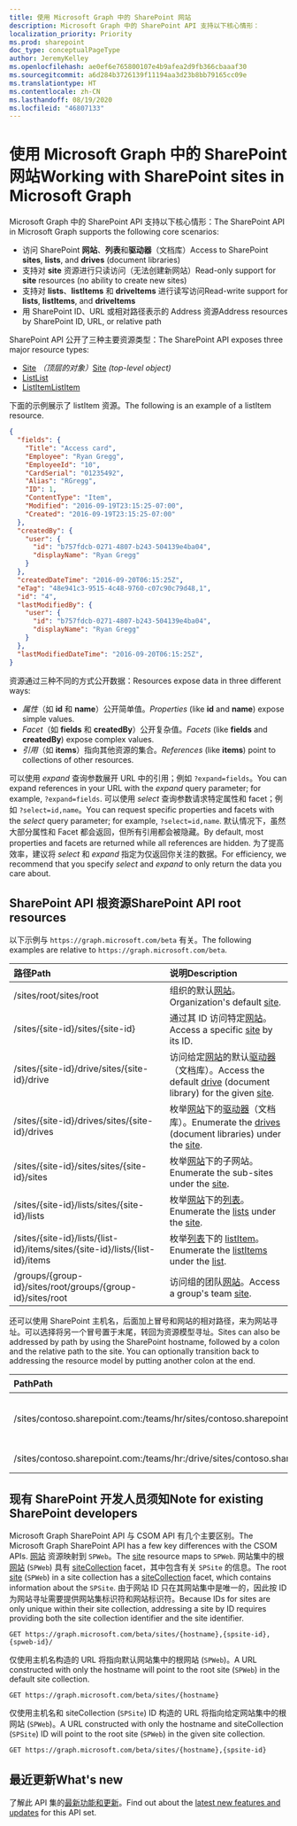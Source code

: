```yaml
---
title: 使用 Microsoft Graph 中的 SharePoint 网站
description: Microsoft Graph 中的 SharePoint API 支持以下核心情形：
localization_priority: Priority
ms.prod: sharepoint
doc_type: conceptualPageType
author: JeremyKelley
ms.openlocfilehash: ae0ef6e765800107e4b9afea2d9fb366cbaaaf30
ms.sourcegitcommit: a6d284b3726139f11194aa3d23b8bb79165cc09e
ms.translationtype: HT
ms.contentlocale: zh-CN
ms.lasthandoff: 08/19/2020
ms.locfileid: "46807133"
---
```

# <a name="working-with-sharepoint-sites-in-microsoft-graph"></a><span data-ttu-id="075e5-103">使用 Microsoft Graph 中的 SharePoint 网站</span><span class="sxs-lookup"><span data-stu-id="075e5-103">Working with SharePoint sites in Microsoft Graph</span></span>

<span data-ttu-id="075e5-104">Microsoft Graph 中的 SharePoint API 支持以下核心情形：</span><span class="sxs-lookup"><span data-stu-id="075e5-104">The SharePoint API in Microsoft Graph supports the following core scenarios:</span></span>

* <span data-ttu-id="075e5-105">访问 SharePoint **网站**、**列表**和**驱动器**（文档库）</span><span class="sxs-lookup"><span data-stu-id="075e5-105">Access to SharePoint **sites**, **lists**, and **drives** (document libraries)</span></span>
* <span data-ttu-id="075e5-106">支持对 **site** 资源进行只读访问（无法创建新网站）</span><span class="sxs-lookup"><span data-stu-id="075e5-106">Read-only support for **site** resources (no ability to create new sites)</span></span>
* <span data-ttu-id="075e5-107">支持对 **lists**、**listItems** 和 **driveItems** 进行读写访问</span><span class="sxs-lookup"><span data-stu-id="075e5-107">Read-write support for **lists**, **listItems**, and **driveItems**</span></span>
* <span data-ttu-id="075e5-108">用 SharePoint ID、URL 或相对路径表示的 Address 资源</span><span class="sxs-lookup"><span data-stu-id="075e5-108">Address resources by SharePoint ID, URL, or relative path</span></span>

<span data-ttu-id="075e5-109">SharePoint API 公开了三种主要资源类型：</span><span class="sxs-lookup"><span data-stu-id="075e5-109">The SharePoint API exposes three major resource types:</span></span>

* <span data-ttu-id="075e5-110">[Site](site.md) _（顶层的对象）_</span><span class="sxs-lookup"><span data-stu-id="075e5-110">[Site](site.md) _(top-level object)_</span></span>
* [<span data-ttu-id="075e5-111">List</span><span class="sxs-lookup"><span data-stu-id="075e5-111">List</span></span>](list.md)
* [<span data-ttu-id="075e5-112">ListItem</span><span class="sxs-lookup"><span data-stu-id="075e5-112">ListItem</span></span>](listitem.md)

<span data-ttu-id="075e5-113">下面的示例展示了 listItem 资源。</span><span class="sxs-lookup"><span data-stu-id="075e5-113">The following is an example of a listItem resource.</span></span>

```json
{
  "fields": {
    "Title": "Access card",
    "Employee": "Ryan Gregg",
    "EmployeeId": "10",
    "CardSerial": "01235492",
    "Alias": "RGregg",
    "ID": 1,
    "ContentType": "Item",
    "Modified": "2016-09-19T23:15:25-07:00",
    "Created": "2016-09-19T23:15:25-07:00"
  },
  "createdBy": {
    "user": {
      "id": "b757fdcb-0271-4807-b243-504139e4ba04",
      "displayName": "Ryan Gregg"
    }
  },
  "createdDateTime": "2016-09-20T06:15:25Z",
  "eTag": "48e941c3-9515-4c48-9760-c07c90c79d48,1",
  "id": "4",
  "lastModifiedBy": {
    "user": {
      "id": "b757fdcb-0271-4807-b243-504139e4ba04",
      "displayName": "Ryan Gregg"
    }
  },
  "lastModifiedDateTime": "2016-09-20T06:15:25Z",
}
```

<span data-ttu-id="075e5-114">资源通过三种不同的方式公开数据：</span><span class="sxs-lookup"><span data-stu-id="075e5-114">Resources expose data in three different ways:</span></span>

* <span data-ttu-id="075e5-115">_属性_（如 **id** 和 **name**）公开简单值。</span><span class="sxs-lookup"><span data-stu-id="075e5-115">_Properties_ (like **id** and **name**) expose simple values.</span></span>
* <span data-ttu-id="075e5-116">_Facet_（如 **fields** 和 **createdBy**）公开复杂值。</span><span class="sxs-lookup"><span data-stu-id="075e5-116">_Facets_ (like **fields** and **createdBy**) expose complex values.</span></span>
* <span data-ttu-id="075e5-117">_引用_（如 **items**）指向其他资源的集合。</span><span class="sxs-lookup"><span data-stu-id="075e5-117">_References_ (like **items**) point to collections of other resources.</span></span>

<span data-ttu-id="075e5-118">可以使用 _expand_ 查询参数展开 URL 中的引用；例如 `?expand=fields`。</span><span class="sxs-lookup"><span data-stu-id="075e5-118">You can expand references in your URL with the _expand_ query parameter; for example, `?expand=fields`.</span></span>
<span data-ttu-id="075e5-119">可以使用 _select_ 查询参数请求特定属性和 facet；例如 `?select=id,name`。</span><span class="sxs-lookup"><span data-stu-id="075e5-119">You can request specific properties and facets with the _select_ query parameter; for example, `?select=id,name`.</span></span>
<span data-ttu-id="075e5-120">默认情况下，虽然大部分属性和 Facet 都会返回，但所有引用都会被隐藏。</span><span class="sxs-lookup"><span data-stu-id="075e5-120">By default, most properties and facets are returned while all references are hidden.</span></span>
<span data-ttu-id="075e5-121">为了提高效率，建议将 _select_ 和 _expand_ 指定为仅返回你关注的数据。</span><span class="sxs-lookup"><span data-stu-id="075e5-121">For efficiency, we recommend that you specify _select_ and _expand_ to only return the data you care about.</span></span>

## <a name="sharepoint-api-root-resources"></a><span data-ttu-id="075e5-122">SharePoint API 根资源</span><span class="sxs-lookup"><span data-stu-id="075e5-122">SharePoint API root resources</span></span>

<span data-ttu-id="075e5-123">以下示例与 `https://graph.microsoft.com/beta` 有关。</span><span class="sxs-lookup"><span data-stu-id="075e5-123">The following examples are relative to `https://graph.microsoft.com/beta`.</span></span>

| <span data-ttu-id="075e5-124">路径</span><span class="sxs-lookup"><span data-stu-id="075e5-124">Path</span></span>                                   | <span data-ttu-id="075e5-125">说明</span><span class="sxs-lookup"><span data-stu-id="075e5-125">Description</span></span>
|:---------------------------------------|:------------------------------------
| <span data-ttu-id="075e5-126">/sites/root</span><span class="sxs-lookup"><span data-stu-id="075e5-126">/sites/root</span></span>                            | <span data-ttu-id="075e5-127">组织的默认[网站][]。</span><span class="sxs-lookup"><span data-stu-id="075e5-127">Organization's default [site][].</span></span>
| <span data-ttu-id="075e5-128">/sites/{site-id}</span><span class="sxs-lookup"><span data-stu-id="075e5-128">/sites/{site-id}</span></span>                       | <span data-ttu-id="075e5-129">通过其 ID 访问特定[网站][]。</span><span class="sxs-lookup"><span data-stu-id="075e5-129">Access a specific [site][] by its ID.</span></span>
| <span data-ttu-id="075e5-130">/sites/{site-id}/drive</span><span class="sxs-lookup"><span data-stu-id="075e5-130">/sites/{site-id}/drive</span></span>                 | <span data-ttu-id="075e5-131">访问给定[网站][]的默认[驱动器](drive.md)（文档库）。</span><span class="sxs-lookup"><span data-stu-id="075e5-131">Access the default [drive](drive.md) (document library) for the given [site][].</span></span>
| <span data-ttu-id="075e5-132">/sites/{site-id}/drives</span><span class="sxs-lookup"><span data-stu-id="075e5-132">/sites/{site-id}/drives</span></span>                | <span data-ttu-id="075e5-133">枚举[网站][]下的[驱动器](drive.md)（文档库）。</span><span class="sxs-lookup"><span data-stu-id="075e5-133">Enumerate the [drives](drive.md) (document libraries) under the [site][].</span></span>
| <span data-ttu-id="075e5-134">/sites/{site-id}/sites</span><span class="sxs-lookup"><span data-stu-id="075e5-134">/sites/{site-id}/sites</span></span>                 | <span data-ttu-id="075e5-135">枚举[网站][]下的子网站。</span><span class="sxs-lookup"><span data-stu-id="075e5-135">Enumerate the sub-sites under the [site][].</span></span>
| <span data-ttu-id="075e5-136">/sites/{site-id}/lists</span><span class="sxs-lookup"><span data-stu-id="075e5-136">/sites/{site-id}/lists</span></span>                 | <span data-ttu-id="075e5-137">枚举[网站](site.md)下的[列表](list.md)。</span><span class="sxs-lookup"><span data-stu-id="075e5-137">Enumerate the [lists](list.md) under the [site](site.md).</span></span>
| <span data-ttu-id="075e5-138">/sites/{site-id}/lists/{list-id}/items</span><span class="sxs-lookup"><span data-stu-id="075e5-138">/sites/{site-id}/lists/{list-id}/items</span></span> | <span data-ttu-id="075e5-139">枚举[列表](list.md)下的 [listItem](listitem.md)。</span><span class="sxs-lookup"><span data-stu-id="075e5-139">Enumerate the [listItems](listitem.md) under the [list](list.md).</span></span>
| <span data-ttu-id="075e5-140">/groups/{group-id}/sites/root</span><span class="sxs-lookup"><span data-stu-id="075e5-140">/groups/{group-id}/sites/root</span></span>          | <span data-ttu-id="075e5-141">访问组的团队[网站][]。</span><span class="sxs-lookup"><span data-stu-id="075e5-141">Access a group's team [site][].</span></span>

<span data-ttu-id="075e5-p102">还可以使用 SharePoint 主机名，后面加上冒号和网站的相对路径，来为网站寻址。可以选择将另一个冒号置于末尾，转回为资源模型寻址。</span><span class="sxs-lookup"><span data-stu-id="075e5-p102">Sites can also be addressed by path by using the SharePoint hostname, followed by a colon and the relative path to the site. You can optionally transition back to addressing the resource model by putting another colon at the end.</span></span>

| <span data-ttu-id="075e5-144">Path</span><span class="sxs-lookup"><span data-stu-id="075e5-144">Path</span></span>                                           | <span data-ttu-id="075e5-145">说明</span><span class="sxs-lookup"><span data-stu-id="075e5-145">Description</span></span>
|:-----------------------------------------------|:-----------------------------------
| <span data-ttu-id="075e5-146">/sites/contoso.sharepoint.com:/teams/hr</span><span class="sxs-lookup"><span data-stu-id="075e5-146">/sites/contoso.sharepoint.com:/teams/hr</span></span>        | <span data-ttu-id="075e5-147">与 https://contoso.sharepoint.com/teams/hr 相关联的网站</span><span class="sxs-lookup"><span data-stu-id="075e5-147">The site associated with https://contoso.sharepoint.com/teams/hr</span></span>
| <span data-ttu-id="075e5-148">/sites/contoso.sharepoint.com:/teams/hr:/drive</span><span class="sxs-lookup"><span data-stu-id="075e5-148">/sites/contoso.sharepoint.com:/teams/hr:/drive</span></span> | <span data-ttu-id="075e5-149">访问此网站的默认[驱动器](drive.md)。</span><span class="sxs-lookup"><span data-stu-id="075e5-149">Access the default [drive](drive.md) for this site.</span></span>

## <a name="note-for-existing-sharepoint-developers"></a><span data-ttu-id="075e5-150">现有 SharePoint 开发人员须知</span><span class="sxs-lookup"><span data-stu-id="075e5-150">Note for existing SharePoint developers</span></span>

<span data-ttu-id="075e5-151">Microsoft Graph SharePoint API 与 CSOM API 有几个主要区别。</span><span class="sxs-lookup"><span data-stu-id="075e5-151">The Microsoft Graph SharePoint API has a few key differences with the CSOM APIs.</span></span>
<span data-ttu-id="075e5-152">[网站][] 资源映射到 `SPWeb`。</span><span class="sxs-lookup"><span data-stu-id="075e5-152">The [site][] resource maps to `SPWeb`.</span></span>
<span data-ttu-id="075e5-153">网站集中的根[网站][] (`SPWeb`) 具有 [siteCollection](sitecollection.md) facet，其中包含有关 `SPSite` 的信息。</span><span class="sxs-lookup"><span data-stu-id="075e5-153">The root [site][] (`SPWeb`) in a site collection has a [siteCollection](sitecollection.md) facet, which contains information about the `SPSite`.</span></span>
<span data-ttu-id="075e5-154">由于网站 ID 只在其网站集中是唯一的，因此按 ID 为网站寻址需要提供网站集标识符和网站标识符。</span><span class="sxs-lookup"><span data-stu-id="075e5-154">Because IDs for sites are only unique within their site collection, addressing a site by ID requires providing both the site collection identifier and the site identifier.</span></span>

```http
GET https://graph.microsoft.com/beta/sites/{hostname},{spsite-id},{spweb-id}/
```
<span data-ttu-id="075e5-155">仅使用主机名构造的 URL 将指向默认网站集中的根网站 (`SPWeb`)。</span><span class="sxs-lookup"><span data-stu-id="075e5-155">A URL constructed with only the hostname will point to the root site (`SPWeb`) in the default site collection.</span></span>

```http
GET https://graph.microsoft.com/beta/sites/{hostname}
```

<span data-ttu-id="075e5-156">仅使用主机名和 siteCollection (`SPSite`) ID 构造的 URL 将指向给定网站集中的根网站 (`SPWeb`)。</span><span class="sxs-lookup"><span data-stu-id="075e5-156">A URL constructed with only the hostname and siteCollection (`SPSite`) ID will point to the root site (`SPWeb`) in the given site collection.</span></span>

```http
GET https://graph.microsoft.com/beta/sites/{hostname},{spsite-id}
```

## <a name="whats-new"></a><span data-ttu-id="075e5-157">最近更新</span><span class="sxs-lookup"><span data-stu-id="075e5-157">What's new</span></span>
<span data-ttu-id="075e5-158">了解此 API 集的[最新功能和更新](/graph/whats-new-overview)。</span><span class="sxs-lookup"><span data-stu-id="075e5-158">Find out about the [latest new features and updates](/graph/whats-new-overview) for this API set.</span></span>

[网站]: site.md
[site]: site.md
[list]: list.md
[drive]: drive.md
[siteCollection]: sitecollection.md

<!-- {
  "type": "#page.annotation",
  "description": "Getting started programming with the SharePoint API",
  "keywords": "getting started sharepoint rest api programming C# ios android rest http",
  "section": "documentation",
  "tocPath": "Getting Started",
  "tocIndex": -100
} -->
